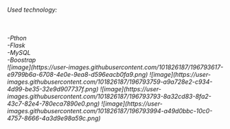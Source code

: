 <h6>Used technology:<h6> <br>
-Pthon <br>
-Flask <br>
-MySQL <br>
-Boostrap <br>
![image](https://user-images.githubusercontent.com/101826187/196793617-e9799b6a-6708-4e0e-9ea8-d596eacb0fa9.png)
![image](https://user-images.githubusercontent.com/101826187/196793759-a9a728e2-c934-4d99-be35-32e9d907737f.png)
![image](https://user-images.githubusercontent.com/101826187/196793793-8a32cd83-8fa2-43c7-82e4-780eca7890e0.png)
![image](https://user-images.githubusercontent.com/101826187/196793994-a49d0bbc-10c0-4757-8666-4a3d9e98a59c.png)
